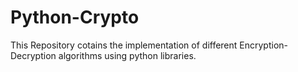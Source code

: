# Python-Crypto

This Repository cotains the implementation of different Encryption-Decryption algorithms using python libraries. 
